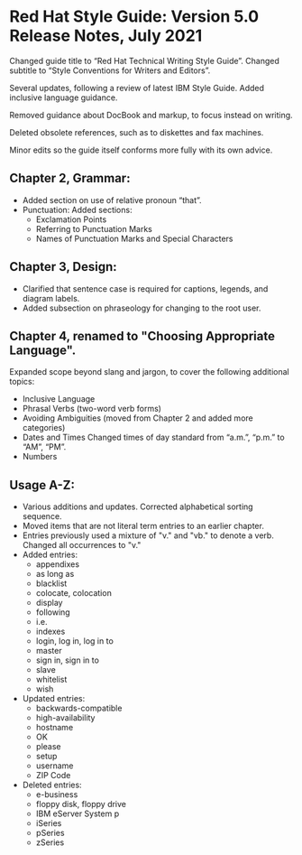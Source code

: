 # Red Hat Style Guide: Version 5.0 Release Notes, July 2021

Changed guide title to “Red Hat Technical Writing Style Guide”. Changed subtitle to “Style Conventions for Writers and Editors”.

Several updates, following a review of latest IBM Style Guide. Added inclusive language guidance. 

Removed guidance about DocBook and markup, to focus instead on writing. 

Deleted obsolete references, such as to diskettes and fax machines.

Minor edits so the guide itself conforms more fully with its own advice.

## Chapter 2, Grammar: 

* Added section on use of relative pronoun “that”.
* Punctuation: Added sections:
    - Exclamation Points
    - Referring to Punctuation Marks
    - Names of Punctuation Marks and Special Characters

## Chapter 3, Design:
* Clarified that sentence case is required for captions, legends, and diagram labels.
* Added subsection on phraseology for changing to the root user. 

## Chapter 4, renamed to "Choosing Appropriate Language". 
Expanded scope beyond slang and jargon, to cover the following additional topics: 
* Inclusive Language
* Phrasal Verbs (two-word verb forms)
* Avoiding Ambiguities (moved from Chapter 2 and added more categories)
* Dates and Times
Changed times of day standard from “a.m.”, “p.m.” to “AM”, “PM”.
* Numbers

## Usage A-Z: 
* Various additions and updates. Corrected alphabetical sorting sequence. 
* Moved items that are not literal term entries to an earlier chapter.
* Entries previously used a mixture of "v." and "vb." to denote a verb. Changed all occurrences to "v."
* Added entries: 
    - appendixes
    - as long as
    - blacklist
    - colocate, colocation
    - display
    - following
    - i.e.
    - indexes
    - login, log in, log in to
    - master
    - sign in, sign in to
    - slave
    - whitelist
    - wish
* Updated entries:
    - backwards-compatible
    - high-availability
    - hostname
    - OK
    - please
    - setup
    - username
    - ZIP Code
* Deleted entries:
    - e-business
    - floppy disk, floppy drive
    - IBM eServer System p
    - iSeries
    - pSeries
    - zSeries